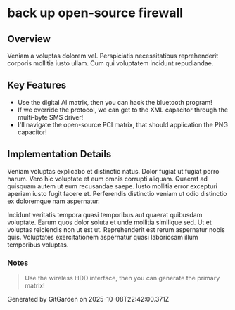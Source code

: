 # back up open-source firewall

## Overview
Veniam a voluptas dolorem vel. Perspiciatis necessitatibus reprehenderit corporis mollitia iusto ullam. Cum qui voluptatem incidunt repudiandae.

## Key Features
- Use the digital AI matrix, then you can hack the bluetooth program!
- If we override the protocol, we can get to the XML capacitor through the multi-byte SMS driver!
- I'll navigate the open-source PCI matrix, that should application the PNG capacitor!

## Implementation Details
Veniam voluptas explicabo et distinctio natus. Dolor fugiat ut fugiat porro harum. Vero hic voluptate et eum omnis corrupti aliquam. Quaerat ad quisquam autem ut eum recusandae saepe. Iusto mollitia error excepturi aperiam iusto fugit facere et. Perferendis distinctio veniam ut odio distinctio ex doloremque nam aspernatur.
 Incidunt veritatis tempora quasi temporibus aut quaerat quibusdam voluptate. Earum quos dolor soluta et unde mollitia similique sed. Ut et voluptas reiciendis non ut est ut. Reprehenderit est rerum aspernatur nobis quis. Voluptates exercitationem aspernatur quasi laboriosam illum temporibus voluptas.

### Notes
> Use the wireless HDD interface, then you can generate the primary matrix!

Generated by GitGarden on 2025-10-08T22:42:00.371Z